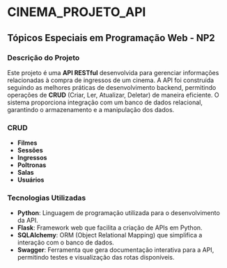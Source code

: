 # CINEMA_PROJETO_API
## Tópicos Especiais em Programação Web - NP2

### Descrição do Projeto

Este projeto é uma **API RESTful** desenvolvida para gerenciar informações relacionadas à compra de ingressos de um cinema. A API foi construída seguindo as melhores práticas de desenvolvimento backend, permitindo operações de **CRUD** (Criar, Ler, Atualizar, Deletar) de maneira eficiente. O sistema proporciona integração com um banco de dados relacional, garantindo o armazenamento e a manipulação dos dados.

### CRUD

- **Filmes**
- **Sessões**
- **Ingressos**
- **Poltronas**
- **Salas**
- **Usuários**
  
### Tecnologias Utilizadas

- **Python**: Linguagem de programação utilizada para o desenvolvimento da API.
- **Flask**: Framework web que facilita a criação de APIs em Python.
- **SQLAlchemy**: ORM (Object Relational Mapping) que simplifica a interação com o banco de dados.
- **Swagger**: Ferramenta que gera documentação interativa para a API, permitindo testes e visualização das rotas disponíveis.
